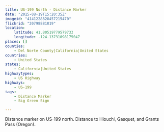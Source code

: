```yaml
---
title: US-199 North - Distance Marker
date: "2015-08-19T15:20:35Z"
imageid: "4141228328457215470"
flickrid: "20798881019"
location:
    latitude: 41.80519779579733
    longitude: -124.13731098175047
places: []
counties:
    - Del Norte County|California|United States
countries:
    - United States
states:
    - California|United States
highwaytypes:
    - US Highway
highways:
    - US-199
tags:
    - Distance Marker
    - Big Green Sign

---
```

Distance marker on US-199 north.  Distance to Hiouchi, Gasquet, and Grants Pass (Oregon).